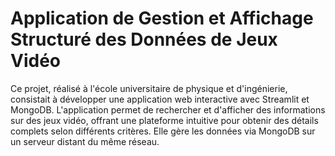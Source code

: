 # Application de Gestion et Affichage Structuré des Données de Jeux Vidéo

Ce projet, réalisé à l'école universitaire de physique et d'ingénierie, consistait à développer une application web interactive avec Streamlit et MongoDB. L'application permet de rechercher et d'afficher des informations sur des jeux vidéo, offrant une plateforme intuitive pour obtenir des détails complets selon différents critères. Elle gère les données via MongoDB sur un serveur distant du même réseau.


